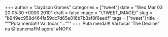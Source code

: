 
+++
author = "Jaydson Gomes"
categories = ["tweet"]
date = "Wed Mar 03 20:05:30 +0000 2010"
draft = false
image = "{TWEET_IMAGE}"
slug = "b949ec958d464fa59dc7d65e016b7b3af8f6eedf"
tags = ["tweet"]
title = """Puta merda!!! Vai tocar "..."""
+++
Puta merda!!! Vai tocar 'The Decline" na @IpanemaFM agora! #NOFX
